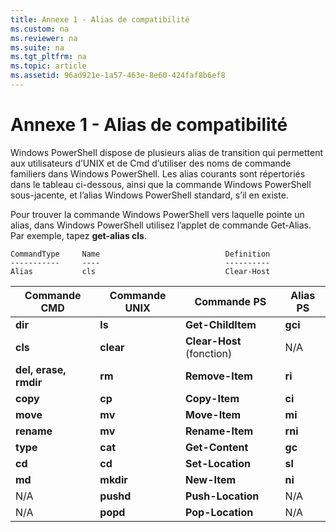 ```yaml
---
title: Annexe 1 - Alias de compatibilité
ms.custom: na
ms.reviewer: na
ms.suite: na
ms.tgt_pltfrm: na
ms.topic: article
ms.assetid: 96ad921e-1a57-463e-8e60-424faf8b6ef8
---
```

# Annexe 1 - Alias de compatibilité
Windows PowerShell dispose de plusieurs alias de transition qui permettent aux utilisateurs d’UNIX et de Cmd d’utiliser des noms de commande familiers dans Windows PowerShell. Les alias courants sont répertoriés dans le tableau ci-dessous, ainsi que la commande Windows PowerShell sous-jacente, et l’alias Windows PowerShell standard, s’il en existe.

Pour trouver la commande Windows PowerShell vers laquelle pointe un alias, dans Windows PowerShell utilisez l’applet de commande Get-Alias. Par exemple, tapez **get-alias cls**.

```
CommandType     Name                            Definition
-----------     ----                            ----------
Alias           cls                             Clear-Host
```

|Commande CMD|Commande UNIX|Commande PS|Alias PS|
|---------------|----------------|--------------|------------|
|**dir**|**ls**|**Get-ChildItem**|**gci**|
|**cls**|**clear**|**Clear-Host** (fonction)|N/A|
|**del, erase, rmdir**|**rm**|**Remove-Item**|**ri**|
|**copy**|**cp**|**Copy-Item**|**ci**|
|**move**|**mv**|**Move-Item**|**mi**|
|**rename**|**mv**|**Rename-Item**|**rni**|
|**type**|**cat**|**Get-Content**|**gc**|
|**cd**|**cd**|**Set-Location**|**sl**|
|**md**|**mkdir**|**New-Item**|**ni**|
|N/A|**pushd**|**Push-Location**|N/A|
|N/A|**popd**|**Pop-Location**|N/A|



<!--HONumber=Apr16_HO1-->


